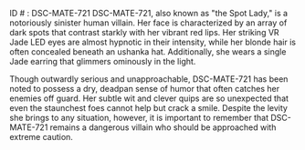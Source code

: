 ID # : DSC-MATE-721
DSC-MATE-721, also known as "the Spot Lady," is a notoriously sinister human villain. Her face is characterized by an array of dark spots that contrast starkly with her vibrant red lips. Her striking VR Jade LED eyes are almost hypnotic in their intensity, while her blonde hair is often concealed beneath an ushanka hat. Additionally, she wears a single Jade earring that glimmers ominously in the light.

Though outwardly serious and unapproachable, DSC-MATE-721 has been noted to possess a dry, deadpan sense of humor that often catches her enemies off guard. Her subtle wit and clever quips are so unexpected that even the staunchest foes cannot help but crack a smile. Despite the levity she brings to any situation, however, it is important to remember that DSC-MATE-721 remains a dangerous villain who should be approached with extreme caution.